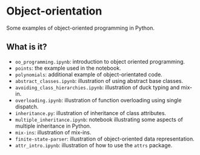 # Object-orientation

Some examples of object-oriented programming in Python.


## What is it?

  * `oo_programming.ipynb`: introduction to object oriented
    programming.
  * `points`: the example used in the notebook.
  * `polynomials`: additional example of object-orientated code.
  * `abstract_classes.ipynb`: illustration of using abstract base
    classes.
  * `avoiding_class_hierarchies.ipynb`: illustration of duck typing
    and mix-in.
  * `overloading.ipynb`: illustration of function overloading using
    single dispatch.
  * `inheritance.py`: illustration of inheritance of class attributes.
  * `multiple_inheritance.ipynb`: notebook illustrating some aspects
    of multiple inheritance in Python.
  * `mix-ins`: illustration of mix-ins.
  * `finite-state-parser`: illustration of object-oriented data
    representation.
  * `attr_intro.ipynb`: illustration of how to use the `attrs` package.
